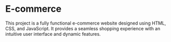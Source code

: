 # E-commerce
This project is a fully functional e-commerce website designed using HTML, CSS, and JavaScript. It provides a seamless shopping experience with an intuitive user interface and dynamic features.
